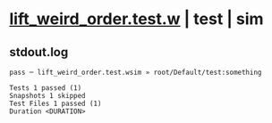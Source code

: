 # [lift_weird_order.test.w](../../../../../tests/valid/lift_weird_order.test.w) | test | sim

## stdout.log
```log
pass ─ lift_weird_order.test.wsim » root/Default/test:something

Tests 1 passed (1)
Snapshots 1 skipped
Test Files 1 passed (1)
Duration <DURATION>
```

